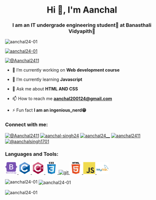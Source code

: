 <h1 align="center">Hi 👋, I'm Aanchal</h1>
<h3 align="center">I am an IT undergrade engineering student👩 at Banasthali Vidyapith🙌</h3>

<p align="left"> <img src="https://komarev.com/ghpvc/?username=aanchal24-01&label=Profile%20views&color=0e75b6&style=flat" alt="aanchal24-01" /> </p>

<p align="left"> <a href="https://github.com/ryo-ma/github-profile-trophy"><img src="https://github-profile-trophy.vercel.app/?username=aanchal24-01" alt="aanchal24-01" /></a> </p>

<p align="left"> <a href="https://twitter.com/@Aanchal2411" target="blank"><img src="https://img.shields.io/twitter/follow/@Aanchal2411?logo=twitter&style=for-the-badge" alt="@Aanchal2411" /></a> </p>

- 🔭 I’m currently working on ****Web development course****

- 🌱 I’m currently learning **Javascript**

- 💬 Ask me about **HTML AND CSS**

- 📫 How to reach me **aanchal200124@gmail.com**

- ⚡ Fun fact **I am an ingenious_nerd😁**

<h3 align="left">Connect with me:</h3>
<p align="left">
<a href="https://twitter.com/@Aanchal2411" target="blank"><img align="center" src="https://raw.githubusercontent.com/rahuldkjain/github-profile-readme-generator/master/src/images/icons/Social/twitter.svg" alt="@Aanchal2411" height="30" width="40" /></a>
<a href="https://linkedin.com/in/aanchal-singh24" target="blank"><img align="center" src="https://raw.githubusercontent.com/rahuldkjain/github-profile-readme-generator/master/src/images/icons/Social/linked-in-alt.svg" alt="aanchal-singh24" height="30" width="40" /></a>
<a href="https://instagram.com/aanchal24__" target="blank"><img align="center" src="https://raw.githubusercontent.com/rahuldkjain/github-profile-readme-generator/master/src/images/icons/Social/instagram.svg" alt="aanchal24__" height="30" width="40" /></a>
<a href="https://www.codechef.com/users/aanchal2411" target="blank"><img align="center" src="https://cdn.jsdelivr.net/npm/simple-icons@3.1.0/icons/codechef.svg" alt="aanchal2411" height="30" width="40" /></a>
<a href="https://www.hackerrank.com/@aanchalsingh1701" target="blank"><img align="center" src="https://raw.githubusercontent.com/rahuldkjain/github-profile-readme-generator/master/src/images/icons/Social/hackerrank.svg" alt="@aanchalsingh1701" height="30" width="40" /></a>
</p>

<h3 align="left">Languages and Tools:</h3>
<p align="left"> <a href="https://getbootstrap.com" target="_blank" rel="noreferrer"> <img src="https://raw.githubusercontent.com/devicons/devicon/master/icons/bootstrap/bootstrap-plain-wordmark.svg" alt="bootstrap" width="40" height="40"/> </a> <a href="https://www.cprogramming.com/" target="_blank" rel="noreferrer"> <img src="https://raw.githubusercontent.com/devicons/devicon/master/icons/c/c-original.svg" alt="c" width="40" height="40"/> </a> <a href="https://www.w3schools.com/cpp/" target="_blank" rel="noreferrer"> <img src="https://raw.githubusercontent.com/devicons/devicon/master/icons/cplusplus/cplusplus-original.svg" alt="cplusplus" width="40" height="40"/> </a> <a href="https://www.w3schools.com/css/" target="_blank" rel="noreferrer"> <img src="https://raw.githubusercontent.com/devicons/devicon/master/icons/css3/css3-original-wordmark.svg" alt="css3" width="40" height="40"/> </a> <a href="https://git-scm.com/" target="_blank" rel="noreferrer"> <img src="https://www.vectorlogo.zone/logos/git-scm/git-scm-icon.svg" alt="git" width="40" height="40"/> </a> <a href="https://www.w3.org/html/" target="_blank" rel="noreferrer"> <img src="https://raw.githubusercontent.com/devicons/devicon/master/icons/html5/html5-original-wordmark.svg" alt="html5" width="40" height="40"/> </a> <a href="https://developer.mozilla.org/en-US/docs/Web/JavaScript" target="_blank" rel="noreferrer"> <img src="https://raw.githubusercontent.com/devicons/devicon/master/icons/javascript/javascript-original.svg" alt="javascript" width="40" height="40"/> </a> <a href="https://www.mysql.com/" target="_blank" rel="noreferrer"> <img src="https://raw.githubusercontent.com/devicons/devicon/master/icons/mysql/mysql-original-wordmark.svg" alt="mysql" width="40" height="40"/> </a> </p>

<p><img align="left" src="https://github-readme-stats.vercel.app/api/top-langs?username=aanchal24-01&show_icons=true&locale=en&layout=compact" alt="aanchal24-01" /></p>

<p>&nbsp;<img align="center" src="https://github-readme-stats.vercel.app/api?username=aanchal24-01&show_icons=true&locale=en" alt="aanchal24-01" /></p>

<p><img align="center" src="https://github-readme-streak-stats.herokuapp.com/?user=aanchal24-01&" alt="aanchal24-01" /></p>
